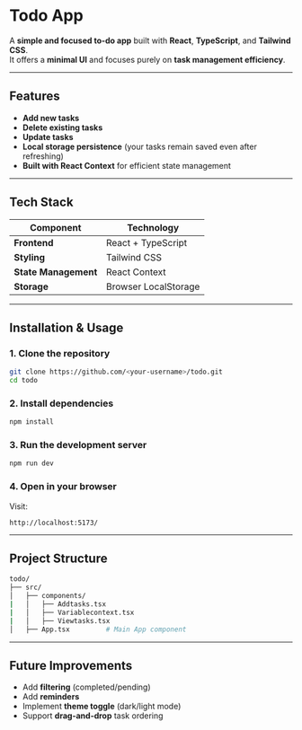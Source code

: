# Todo App

A **simple and focused to-do app** built with **React**, **TypeScript**, and **Tailwind CSS**.  
It offers a **minimal UI** and focuses purely on **task management efficiency**.

---

## Features

- **Add new tasks**
- **Delete existing tasks**
- **Update tasks**
- **Local storage persistence** (your tasks remain saved even after refreshing)
- **Built with React Context** for efficient state management

---

## Tech Stack

| Component | Technology |
|------------|-------------|
| **Frontend** | React + TypeScript |
| **Styling** | Tailwind CSS |
| **State Management** | React Context |
| **Storage** | Browser LocalStorage |

---

## Installation & Usage

### 1. Clone the repository
```bash
git clone https://github.com/<your-username>/todo.git
cd todo
```

### 2. Install dependencies
```bash
npm install
```

### 3. Run the development server
```bash
npm run dev
```

### 4. Open in your browser
Visit:
```
http://localhost:5173/
```

---

## Project Structure

```bash
todo/
├── src/
│   ├── components/
|   │   ├── Addtasks.tsx
|   │   ├── Variablecontext.tsx
|   │   ├── Viewtasks.tsx
│   ├── App.tsx         # Main App component

```

---

## Future Improvements

- Add **filtering** (completed/pending)
- Add **reminders**
- Implement **theme toggle** (dark/light mode)
- Support **drag-and-drop** task ordering



